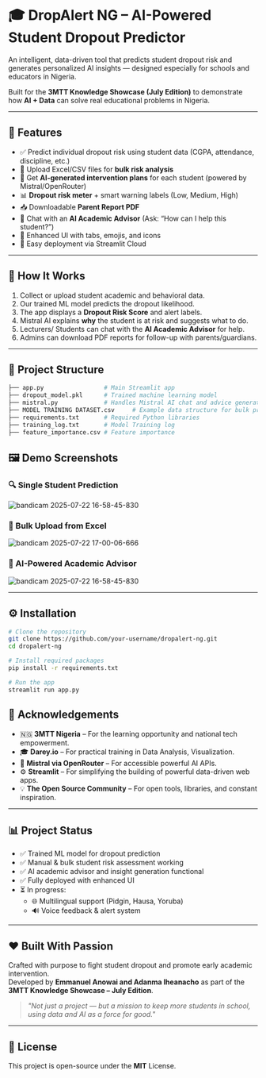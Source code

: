 # 🎓 DropAlert NG – AI-Powered Student Dropout Predictor

An intelligent, data-driven tool that predicts student dropout risk and generates personalized AI insights — designed especially for schools and educators in Nigeria.

Built for the **3MTT Knowledge Showcase (July Edition)** to demonstrate how **AI + Data** can solve real educational problems in Nigeria.

---

## 🚀 Features

- ✅ Predict individual dropout risk using student data (CGPA, attendance, discipline, etc.)
- 📂 Upload Excel/CSV files for **bulk risk analysis**
- 🧠 Get **AI-generated intervention plans** for each student (powered by Mistral/OpenRouter)
- 📊 **Dropout risk meter** + smart warning labels (Low, Medium, High)
- 📥 Downloadable **Parent Report PDF**
- 💬 Chat with an **AI Academic Advisor** (Ask: “How can I help this student?”)
- 🎨 Enhanced UI with tabs, emojis, and icons
- 🧩 Easy deployment via Streamlit Cloud

---

## 🎯 How It Works

1. Collect or upload student academic and behavioral data.
2. Our trained ML model predicts the dropout likelihood.
3. The app displays a **Dropout Risk Score** and alert labels.
4. Mistral AI explains **why** the student is at risk and suggests what to do.
5. Lecturers/ Students can chat with the **AI Academic Advisor** for help.
6. Admins can download PDF reports for follow-up with parents/guardians.

---

## 📂 Project Structure

```bash
├── app.py                 # Main Streamlit app
├── dropout_model.pkl      # Trained machine learning model
├── mistral.py             # Handles Mistral AI chat and advice generation
├── MODEL TRAINING DATASET.csv     # Example data structure for bulk prediction
├── requirements.txt       # Required Python libraries
├── training_log.txt       # Model Training log
├── feature_importance.csv # Feature importance
```

## 🖼️ Demo Screenshots

### 🔍 Single Student Prediction
![bandicam 2025-07-22 16-58-45-830](https://github.com/user-attachments/assets/c91bc428-8c0e-46e7-ac9d-d7d3c3cc3355)

### 📂 Bulk Upload from Excel
![bandicam 2025-07-22 17-00-06-666](https://github.com/user-attachments/assets/a6b784b5-33d7-42c8-a578-ff6fc44bcc97)

### 🧠 AI-Powered Academic Advisor  
![bandicam 2025-07-22 16-58-45-830](https://github.com/user-attachments/assets/08478559-c52f-4858-bbb4-bf1d16e9418c)

---

## ⚙️ Installation

```bash
# Clone the repository
git clone https://github.com/your-username/dropalert-ng.git
cd dropalert-ng

# Install required packages
pip install -r requirements.txt

# Run the app
streamlit run app.py
```

## 🙏 Acknowledgements

- 🇳🇬 **3MTT Nigeria** – For the learning opportunity and national tech empowerment.
- 🎓 **Darey.io** – For practical training in Data Analysis, Visualization.
- 🧠 **Mistral via OpenRouter** – For accessible powerful AI APIs.
- ⚙️ **Streamlit** – For simplifying the building of powerful data-driven web apps.
- 💡 **The Open Source Community** – For open tools, libraries, and constant inspiration.

---

## 📊 Project Status

- ✅ Trained ML model for dropout prediction
- ✅ Manual & bulk student risk assessment working
- ✅ AI academic advisor and insight generation functional
- ✅ Fully deployed with enhanced UI
- ⏳ In progress:
  - 🌐 Multilingual support (Pidgin, Hausa, Yoruba)
  - 🔊 Voice feedback & alert system

---

## ❤️ Built With Passion

Crafted with purpose to fight student dropout and promote early academic intervention.  
Developed by **Emmanuel Anowai and Adanma Iheanacho** as part of the **3MTT Knowledge Showcase – July Edition**.

> _"Not just a project — but a mission to keep more students in school, using data and AI as a force for good."_

---

## 📎 License

This project is open-source under the **MIT** License.
